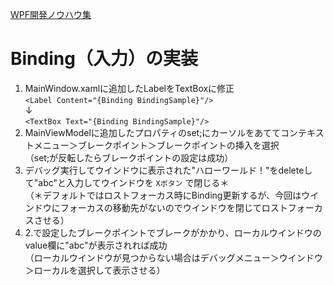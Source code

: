 [WPF開発ノウハウ集](../index.md)
# Binding（入力）の実装

1. MainWindow.xamlに追加したLabelをTextBoxに修正<br/>`<Label Content="{Binding BindingSample}"/>`<br/>↓<br/>`<TextBox Text="{Binding BindingSample}"/>`<br/>
2. MainViewModelに追加したプロパティのset;にカーソルをあててコンテキストメニュー＞ブレークポイント＞ブレークポイントの挿入を選択<br/>（set;が反転したらブレークポイントの設定は成功）
3. デバッグ実行してウインドウに表示された"ハローワールド！"をdeleteして"abc"と入力してウインドウを `Xボタン` で閉じる＊<br/>（＊デフォルトではロストフォーカス時にBinding更新するが、今回はウインドウにフォーカスの移動先がないのでウインドウを閉じてロストフォーカスさせる）
4. 2.で設定したブレークポイントでブレークがかかり、ローカルウインドウのvalue欄に"abc"が表示されれば成功<br/>
（ローカルウインドウが見つからない場合はデバッグメニュー＞ウインドウ＞ローカルを選択して表示させる）<br/>
